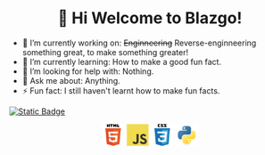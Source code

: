 <h1 align="center">👋 Hi Welcome to Blazgo!</h3>



- 🔭 I’m currently working on: ~~Enginneering~~ Reverse-enginneering something great, to make something greater!
- 🌱 I’m currently learning: How to make a good fun fact.
- 🤔 I’m looking for help with: Nothing.
- 💬 Ask me about: Anything.
- ⚡ Fun fact: I still haven't learnt how to make fun facts.


[![Static Badge](https://img.shields.io/badge/Codepen-blue?style=social&logo=codepen)](https://codepen.io/BlazgoCompany)



 <p align="center">
  
   <img src="https://raw.githubusercontent.com/devicons/devicon/master/icons/html5/html5-original-wordmark.svg" alt="html5" width="40" height="40"/>
    <img src="https://raw.githubusercontent.com/devicons/devicon/master/icons/javascript/javascript-original.svg" alt="javascript" width="40" height="40"/> 
   <img src="https://raw.githubusercontent.com/devicons/devicon/master/icons/css3/css3-original-wordmark.svg" alt="css3" width="40" height="40"/>
   <img src="https://raw.githubusercontent.com/devicons/devicon/master/icons/python/python-original.svg" alt="python" width="40" height="40"/></p>
  
</p>
